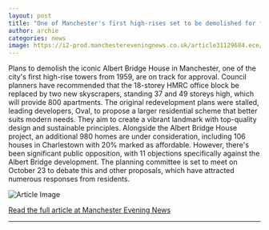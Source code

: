 ```yaml
---
layout: post
title: "One of Manchester's first high-rises set to be demolished for flats"
author: archie
categories: news
image: https://i2-prod.manchestereveningnews.co.uk/article31129684.ece/ALTERNATES/s1200/1_Screenshot-2025-03-04-174422.jpg
---
```

Plans to demolish the iconic Albert Bridge House in Manchester, one of the city's first high-rise towers from 1959, are on track for approval. Council planners have recommended that the 18-storey HMRC office block be replaced by two new skyscrapers, standing 37 and 49 storeys high, which will provide 800 apartments. The original redevelopment plans were stalled, leading developers, Oval, to propose a larger residential scheme that better suits modern needs. They aim to create a vibrant landmark with top-quality design and sustainable principles. Alongside the Albert Bridge House project, an additional 980 homes are under consideration, including 106 houses in Charlestown with 20% marked as affordable. However, there's been significant public opposition, with 11 objections specifically against the Albert Bridge development. The planning committee is set to meet on October 23 to debate this and other proposals, which have attracted numerous responses from residents.

![Article Image](https://i2-prod.manchestereveningnews.co.uk/article31129684.ece/ALTERNATES/s1200/1_Screenshot-2025-03-04-174422.jpg)

[Read the full article at Manchester Evening News](https://www.manchestereveningnews.co.uk/news/greater-manchester-news/one-manchesters-first-high-rises-32692900)

---
